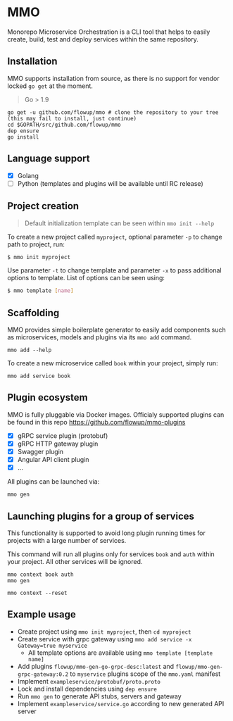 # MMO

Monorepo Microservice Orchestration is a CLI tool that helps to easily create, build, test and deploy services within the same repository.

## Installation

MMO supports installation from source, as there is no support for vendor locked `go get` at the moment.

> Go > 1.9

```
go get -u github.com/flowup/mmo # clone the repository to your tree (this may fail to install, just continue)
cd $GOPATH/src/github.com/flowup/mmo
dep ensure
go install
```

## Language support

- [x] Golang
- [ ] Python (templates and plugins will be available until RC release)

## Project creation

> Default initialization template can be seen within `mmo init --help`

To create a new project called `myproject`, optional parameter `-p` to change path to project, run:
```bash
$ mmo init myproject
```

Use parameter `-t` to change template and parameter `-x` to pass additional options to template. List of options can be seen using:
```bash
$ mmo template [name]
```

## Scaffolding
MMO provides simple boilerplate generator to easily add components such as microservices, models and plugins via its `mmo add` command.

```
mmo add --help
```

To create a new microservice called `book` within your project, simply run:
```
mmo add service book
```

## Plugin ecosystem

MMO is fully pluggable via Docker images. Officialy supported plugins can be found in this repo https://github.com/flowup/mmo-plugins

- [x] gRPC service plugin (protobuf)
- [x] gRPC HTTP gateway plugin
- [x] Swagger plugin
- [x] Angular API client plugin
- [x] ...

All plugins can be launched via:
```
mmo gen
```

## Launching plugins for a group of services

This functionality is supported to avoid long plugin running times for projects with a large number of services.

This command will run all plugins only for services `book` and `auth` within your project. All other services will be ignored.
```
mmo context book auth
mmo gen

mmo context --reset
```

## Example usage
* Create project using `mmo init myproject`, then `cd myproject`
* Create service with grpc gateway using `mmo add service -x Gateway=true myservice`
    * All template options are available using `mmo template [template name]`
* Add plugins `flowup/mmo-gen-go-grpc-desc:latest` and `flowup/mmo-gen-grpc-gateway:0.2` to `myservice` plugins scope of the `mmo.yaml` manifest
* Implement `exampleservice/protobuf/proto.proto`
* Lock and install dependencies using `dep ensure`
* Run `mmo gen` to generate API stubs, servers and gateway
* Implement `exampleservice/service.go` according to new generated API server
